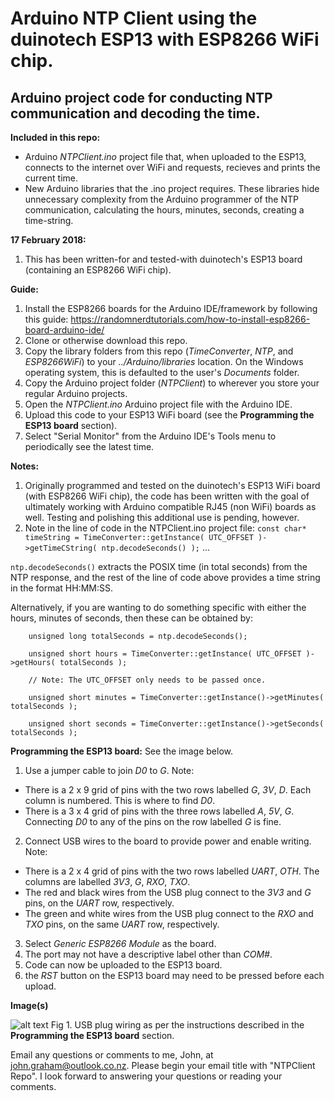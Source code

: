 # Arduino NTP Client using the duinotech ESP13 with ESP8266 WiFi chip.
## Arduino project code for conducting NTP communication and decoding the time.

**Included in this repo:**
- Arduino *NTPClient.ino* project file that, when uploaded to the ESP13, connects to the internet over WiFi and requests, recieves and prints the current time. 
- New Arduino libraries that the .ino project requires. These libraries hide unnecessary complexity from the Arduino programmer of the NTP communication, calculating the hours, minutes, seconds, creating a time-string.

**17 February 2018:**  
1. This has been written-for and tested-with duinotech's ESP13 board (containing an ESP8266 WiFi chip).

**Guide:**
1. Install the ESP8266 boards for the Arduino IDE/framework by following this guide: https://randomnerdtutorials.com/how-to-install-esp8266-board-arduino-ide/
2. Clone or otherwise download this repo.
3. Copy the library folders from this repo (*TimeConverter*, *NTP*, and *ESP8266WiFi*) to your *../Arduino/libraries* location. On the Windows operating system, this is defaulted to the user's *Documents* folder.
4. Copy the Arduino project folder (*NTPClient*) to wherever you store your regular Arduino projects.
5. Open the *NTPClient.ino* Arduino project file with the Arduino IDE.
6. Upload this code to your ESP13 WiFi board (see the **Programming the ESP13 board** section).
7. Select "Serial Monitor" from the Arduino IDE's Tools menu to periodically see the latest time.

**Notes:**
1. Originally programmed and tested on the duinotech's ESP13 WiFi board (with ESP8266 WiFi chip), the code has been written with the goal of ultimately working with Arduino compatible RJ45 (non WiFi) boards as well. Testing and polishing this additional use is pending, however.
2. Note in the line of code in the NTPClient.ino project file: `const char* timeString = TimeConverter::getInstance( UTC_OFFSET )->getTimeCString( ntp.decodeSeconds() );` ...

  `ntp.decodeSeconds()` extracts the POSIX time (in total seconds) from the NTP response, and the rest of the line of code above provides a time string in the format HH:MM:SS.
  
  Alternatively, if you are wanting to do something specific with either the hours, minutes of seconds, then these can be obtained by:
  
```
    unsigned long totalSeconds = ntp.decodeSeconds();
    
    unsigned short hours = TimeConverter::getInstance( UTC_OFFSET )->getHours( totalSeconds );
    
    // Note: The UTC_OFFSET only needs to be passed once.
    
    unsigned short minutes = TimeConverter::getInstance()->getMinutes( totalSeconds );
    
    unsigned short seconds = TimeConverter::getInstance()->getSeconds( totalSeconds ); 
```
 
**Programming the ESP13 board:**
See the image below.
1. Use a jumper cable to join *D0* to *G*. Note:
  - There is a 2 x 9 grid of pins with the two rows labelled *G*, *3V*, *D*. Each column is numbered. This is where to find *D0*.
  - There is a 3 x 4 grid of pins with the three rows labelled *A*, *5V*, *G*. Connecting *D0* to any of the pins on the row labelled *G* is fine.
2. Connect USB wires to the board to provide power and enable writing. Note:
  - There is a 2 x 4 grid of pins with the two rows labelled *UART*, *OTH*. The columns are labelled *3V3*, *G*, *RXO*, *TXO*.
  - The red and black wires from the USB plug connect to the *3V3* and *G* pins, on the *UART* row, respectively.
  - The green and white wires from the USB plug connect to the *RXO* and *TXO* pins, on the same *UART* row, respectively.
3. Select *Generic ESP8266 Module* as the board.
4. The port may not have a descriptive label other than *COM#*.
5. Code can now be uploaded to the ESP13 board.
6. the *RST* button on the ESP13 board may need to be pressed before each upload.

**Image(s)**

![alt text](https://i.imgur.com/Ky0mRgn.jpg)
Fig 1. USB plug wiring as per the instructions described in the **Programming the ESP13 board** section.

Email any questions or comments to me, John, at john.graham@outlook.co.nz. Please begin your email title with "NTPClient Repo".
I look forward to answering your questions or reading your comments.
